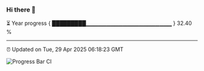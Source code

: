 ### Hi there 👋

⏳ Year progress { █████████▁▁▁▁▁▁▁▁▁▁▁▁▁▁▁▁▁▁▁▁▁ } 32.40 %

---

⏰ Updated on Tue, 29 Apr 2025 06:18:23 GMT

![Progress Bar CI](https://github.com/code-lakshay/GitHub-Actions-Demo/workflows/Progress%20Bar%20CI/badge.svg)
